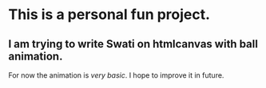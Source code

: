 This is a personal fun project.
===============================
I am trying to write Swati on htmlcanvas with ball animation.
-------------------------------------------------------------

For now the animation is *very basic*. I hope to improve it in future.
 
